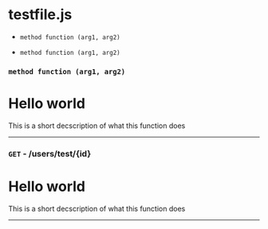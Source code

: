 # testfile.js


- ``` method function (arg1, arg2) ```

- ``` method function (arg1, arg2) ```






### ``` method function (arg1, arg2) ```



# Hello world

This is a short decscription of what this function does





---




### ``` GET ``` - /users/test/{id}



# Hello world

This is a short decscription of what this function does





---

